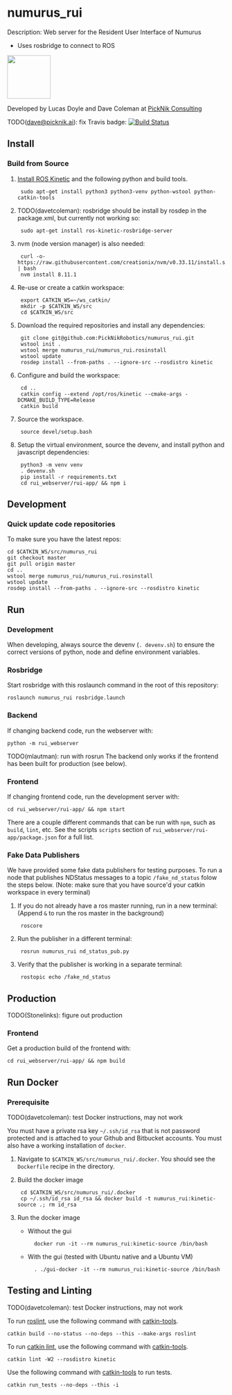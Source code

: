 # numurus_rui

Description: Web server for the Resident User Interface of Numurus

- Uses rosbridge to connect to ROS

<img src="https://picknik.ai/images/logo.jpg" width="100">

Developed by Lucas Doyle and Dave Coleman at [PickNik Consulting](http://picknik.ai/)

TODO(dave@picknik.ai): fix Travis badge:
[![Build Status](https://travis-ci.com/PickNikRobotics/numurus_rui.svg?token=o9hPQnr2kShM9ckDs6J8&branch=master)](https://travis-ci.com/PickNikRobotics/numurus_rui)

## Install

### Build from Source

1. [Install ROS Kinetic](http://wiki.ros.org/kinetic/Installation/Ubuntu) and the following python and build tools.

        sudo apt-get install python3 python3-venv python-wstool python-catkin-tools

1. TODO(davetcoleman): rosbridge should be install by rosdep in the package.xml, but currently not working so:

        sudo apt-get install ros-kinetic-rosbridge-server

1. nvm (node version manager) is also needed:

        curl -o- https://raw.githubusercontent.com/creationix/nvm/v0.33.11/install.sh | bash
        nvm install 8.11.1

1. Re-use or create a catkin workspace:

        export CATKIN_WS=~/ws_catkin/
        mkdir -p $CATKIN_WS/src
        cd $CATKIN_WS/src

1. Download the required repositories and install any dependencies:

        git clone git@github.com:PickNikRobotics/numurus_rui.git
        wstool init .
        wstool merge numurus_rui/numurus_rui.rosinstall
        wstool update
        rosdep install --from-paths . --ignore-src --rosdistro kinetic

1. Configure and build the workspace:

        cd ..
        catkin config --extend /opt/ros/kinetic --cmake-args -DCMAKE_BUILD_TYPE=Release
        catkin build

1. Source the workspace.

        source devel/setup.bash

1. Setup the virtual environment, source the devenv, and install python and javascript dependencies:

        python3 -m venv venv
        . devenv.sh
        pip install -r requirements.txt
        cd rui_webserver/rui-app/ && npm i

## Development

### Quick update code repositories

To make sure you have the latest repos:

    cd $CATKIN_WS/src/numurus_rui
    git checkout master
    git pull origin master
    cd ..
    wstool merge numurus_rui/numurus_rui.rosinstall
    wstool update
    rosdep install --from-paths . --ignore-src --rosdistro kinetic

## Run

### Development

When developing, always source the devenv (`. devenv.sh`) to ensure the correct versions of python, node and define environment variables.

### Rosbridge

Start rosbridge with this roslaunch command in the root of this repository:

    roslaunch numurus_rui rosbridge.launch

### Backend

If changing backend code, run the webserver with:

    python -m rui_webserver

TODO(mlautman): run with rosrun
The backend only works if the frontend has been built for production (see below).

### Frontend

If changing frontend code, run the development server with:

    cd rui_webserver/rui-app/ && npm start

There are a couple different commands that can be run with `npm`, such as `build`, `lint`, etc. See the scripts `scripts` section of `rui_webserver/rui-app/package.json` for a full list.

### Fake Data Publishers
We have provided some fake data publishers for testing purposes. To run a node that publishes NDStatus messages to a topic `/fake_nd_status` folow the steps below. (Note: make sure that you have source'd your catkin workspace in every terminal)

1. If you do not already have a ros master running, run in a new terminal: (Append `&` to run the ros master in the background)

        roscore

1. Run the publisher in a different terminal:

        rosrun numurus_rui nd_status_pub.py

1. Verify that the publisher is working in a separate terminal:

        rostopic echo /fake_nd_status

## Production

TODO(Stonelinks): figure out production

### Frontend

Get a production build of the frontend with:

    cd rui_webserver/rui-app/ && npm build

## Run Docker

### Prerequisite

TODO(davetcoleman): test Docker instructions, may not work

You must have a private rsa key `~/.ssh/id_rsa` that is not password protected and is attached to your Github and Bitbucket accounts. You must also have a working installation of `docker`.

1. Navigate to `$CATKIN_WS/src/numurus_rui/.docker`. You should see the `Dockerfile` recipe in the directory.

1. Build the docker image

        cd $CATKIN_WS/src/numurus_rui/.docker
        cp ~/.ssh/id_rsa id_rsa && docker build -t numurus_rui:kinetic-source .; rm id_rsa

1. Run the docker image

    * Without the gui

            docker run -it --rm numurus_rui:kinetic-source /bin/bash

    * With the gui (tested with Ubuntu native and a Ubuntu VM)

            . ./gui-docker -it --rm numurus_rui:kinetic-source /bin/bash

## Testing and Linting

TODO(davetcoleman): test Docker instructions, may not work

To run [roslint](http://wiki.ros.org/roslint), use the following command with [catkin-tools](https://catkin-tools.readthedocs.org/).

    catkin build --no-status --no-deps --this --make-args roslint

To run [catkin lint](https://pypi.python.org/pypi/catkin_lint), use the following command with [catkin-tools](https://catkin-tools.readthedocs.org/).

    catkin lint -W2 --rosdistro kinetic

Use the following command with [catkin-tools](https://catkin-tools.readthedocs.org/) to run tests.

    catkin run_tests --no-deps --this -i
